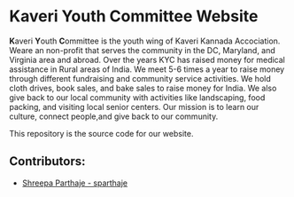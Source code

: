 # Kaveri Youth Committee Website

<b>K</b>averi <b>Y</b>outh <b>C</b>ommittee is the youth wing of Kaveri Kannada Accociation. Weare an non-profit that serves the community in the DC, Maryland, and Virginia area and abroad. Over the years KYC has raised money for medical assistance in Rural areas of India. We meet 5-6 times a year to raise money through different fundraising and community service activities. We hold cloth drives, book sales, and bake sales to raise money for India. We also give back to our local community with activities like landscaping, food packing, and visiting local senior centers. Our mission is to learn our culture, connect people,and give back to our community.

This repository is the source code for our website. 

## Contributors:
- [Shreepa Parthaje - sparthaje]("https://github.com/spartahje")
